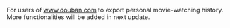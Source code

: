 For users of www.douban.com to export personal movie-watching history. 
More functionalities will be added in next update.
